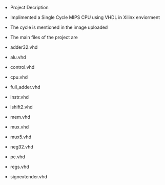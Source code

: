 + Project Decription  

+ Implimented a Single Cycle MIPS CPU using VHDL in Xilinx enviorment
+ The cycle is mentioned in the image uploaded
+ The main files of the project are 
+ adder32.vhd 
+ alu.vhd
+ control.vhd
+ cpu.vhd
+ full_adder.vhd
+ instr.vhd
+ lshift2.vhd
+ mem.vhd
+ mux.vhd
+ mux5.vhd
+ neg32.vhd
+ pc.vhd
+ regs.vhd
+ signextender.vhd